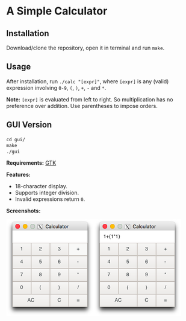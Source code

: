 # A Simple Calculator

## Installation

Download/clone the repository, open it in terminal and run `make`.

## Usage

After installation, run `./calc "[expr]"`, where `[expr]` is any (valid) expression involving `0-9`, `(`, `)`, `+`, `-` and `*`.

<b>Note:</b> `[expr]` is evaluated from left to right. So multiplication has no preference over addition. Use parentheses to impose orders.

## GUI Version

```
cd gui/
make
./gui
```

<b>Requirements:</b> [GTK](https://www.gtk.org)

<b>Features:</b>
* 18-character display.
* Supports integer division.
* Invalid expressions return `0`.

<b>Screenshots:</b>

![1](gui/1.png)![2](gui/2.png)
